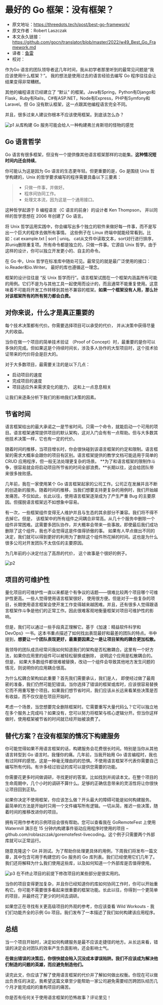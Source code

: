 # 最好的 Go 框架：没有框架？

- 原文地址：https://threedots.tech/post/best-go-framework/
- 原文作者：Robert Laszczak
- 本文永久链接：https://github.com/gocn/translator/blob/master/2022/w49_Best_Go_Framework.md
- 译者：[鱼雷](https://github.com/b8kings0ga)
- 校对：


作为Go 语言的团队领导者这几年时间，我从初学者那里听到的最常见问题是“我应该使用什么框架？”。 我的想法是使用过去的语言经验去编写 Go 程序往往会让结果变得非常糟糕。

其他的编程语言已经建立了 “默认” 的框架。Java有Spring，Python有Django和Flask，Ruby有Rails，C#有ASP.NET，Node有Express，PHP有Symfony和Laravel。但 Go 没有默认框架，这一点跟其他编程语言完全不同。

并且，很多过来人建议你根本不应该使用框架。到底该怎么办？

![p1](../static/images/2022/w49_Best_Go_Framework/p1.png)
从库构建 Go 服务可能会给人一种构建弗兰肯斯坦的怪物的感觉


## Go 语言哲学
Go 语言有很多框架，但没有一个提供像其他语言框架那样的功能集。**这种情况短时间内还会持续**。

你可能认为这是因为 Go 语言的生态更年轻。但更重要的是，Go 是围绕 Unix 哲学构建的，Unix 的哲学要求编写的程序需要具备以下三要素：

> * 只做一件事，并做好。
> * 程序间协同工作。
> * 处理文本流，因为这是一个通用接口。

这种哲学起源于 B 编程语言（C 语言的前身）的设计者 Ken Thompson， 并以同样的哲学思想在 2006 年创建了 Go 语言。

将 Unix 哲学运用实践中，你会编写出多个独立的软件来做好每一件事，而不是写出一个巨大的程序去做所有事情。 这些例子在 Linux 终端中就能经常看到。比如：cat example.txt | sort | uniq。 cat从文件中读取文本，sort对行进行排序，并uniq删除重复项。所有命令都是独立的，只做一件事。它源自 Unix 哲学。由于这样的设计，你可以独立开发更小的、自主的命令。

在 Go 中，Unix 哲学在标准库中随处可见。最常见的就是最广泛使用的接口：io.Reader和io.Writer。 最好的库也遵循这一理念。

框架的设计往往是 “反 Unix 哲学而行”。语言框架试图在一个框架内涵盖所有可能的用例。它们不是为与其他工具一起使用而设计的，而且通常不能重复使用。这意味着不可能将开发工作转移到其他不兼容的框架。**如果一个框架没有人用，那么针对该框架所有的所有努力都会白费。**

## 对你来说，什么才是真正重要的

每个技术决策都有代价。你需要选择项目可以承受的代价， 并从决策中获得尽量大的收益。

当你在做一个项目的简单技术验证 （Proof of Concept）时，最重要的是你可以多快的完成。但如果这是个持续时间长，涉及多人协作的大型项目时，这个技术验证带来的代价将会是巨大的。

对于大多数项目，最需要关注的是以下几点：

* 启动项目的速度
* 完成项目的速度
* 项目适应外来需求变化的能力， 这和上一点息息相关

让我们来逐条分析下我们的影响我们决策的因素。 

## 节省时间

语言框架给出的最大承诺之一是节省时间。只需一个命令，就能启动一个可用的项目。语言框架通常提供项目的默认架构，这对入门会有有一点帮助。但与大多数其他技术决策一样，它也有一定的代价。

随着时间的推移，当项目增长时，你会很快碰到该语言框架的约定和限制。语言框架的需求大概率会跟你的项目有区别。语言框架提供的教学文档可能适用于简单的 CRUD 应用程序，但一般无法处理更复杂的场景。 **为了和语言框架的限制作斗争，很容易就会将启动项目所节省的时间全部浪费。**长期以往，这会给团队带来很多挫败感。

几年前，我在一家使用某个 Go 语言框架起家的公司工作。公司正在发展并且不断的创造新的服务。随着时间的推移，当我们想要支持更复杂的用例时，我们开始越发痛苦。不仅如此，长此以往，使用语言框架逐渐成为了产生严重 Bug 的主要原因。但摆脱语言框架远不如想象中容易。

有一次，一些框架组件变得无人维护并且与生态的其余部分不兼容。我们将不得不去掉它。但是， 该框架中的所有组件之间耦合非常高。从几十个服务中删除一个组件非常困难。这需要多团队协作，并大概率会带来一些事故。即使最后我们成功删除了这个组件，我也不会觉得这是件值得骄傲的事。 如果有人早点做出不同的决定，我们就可以得到更好的利用为了删除这个组件所花掉的时间。这也是为什么很多公司对开发团队不太信任的主要原因。

为几年前的小决定付出了高昂的代价， 这个故事是个很好的例子。

![p2](../static/images/2022/w49_Best_Go_Framework/p2.png)


## 项目的可维护性

量化项目的可维护性一直以来都是个有争议的话题——很难比较两个项目哪个可维护性更高。一些人觉得使用语言框架很好， 使用很方便。但是对于一些复杂的项目，长期使用语言框架会使开发工作变得越来越困难。并且，还有很多人觉得跟语言框架作斗争是他们的正常工作。因此很难客观地衡量框架对项目可维护性的影响。

但是，我们可以通过一些手段真正理解它。基于《加速：精益软件科学和 DevOps》一书。这本书重点描述了如何找出表现最好和最差的团队的特点。书中提到，**想要让一个团队表现更好，最重要因素之一是让项目架构的耦合更加松散。**

我领导的团队成员经常问我如何知道我们的架构是否松散耦合。这里有一个好方法，如果你应用里的组件可以被轻松替换或删除， 说明这个应用是松散耦合的。但是， 如果大多数组件都很难被替换，改动一个组件会导致其他地方发生问题的情况，则说明你的应用耦合很高。

为什么松耦合架构如此重要？首先我们需要承认，我们是人， 即使经过做了最周密的准备，我们仍然可能犯错误。当你选择了错误的框架或库时，应该很容易替换它而不用重写整个项目。如果我们想节省时间，我们应该从长远来看某些决策是否有收益，而不仅仅是在项目开始时。

考虑一个场景，当您想要完全删除框架时。它需要重写大量代码么？它可以独立地在多个服务上完成吗？如果没有，您可以努力将框架与核心逻辑分开。但当你这样做时，使用框架被节省的时间就已经开始被浪费了。

## 替代方案？在没有框架的情况下构建服务

你可能觉得如果不用语言框架的话，构建服务会花费很长时间。特别是当你从其他语言转型到 Go 语言时。我懂你的痛。几年前，当我开始用 Go 语言编程时，我也有过同样的感觉。这是一种毫无理由的的恐惧。不使用语言框架不代表你需要自己编写所有代码。有许多经过验证的库可以提供您需要的功能。

你需要花更多时间做调研，寻找更好的答案。比如找到并阅读本文。在整个项目的生命周期中，几个小时的调研不算什么。足够的正确信息带来的灵活性将让你很快让项目回到正轨。

如果你决定不使用框架，你应该怎么做？开头最大的障碍可能是如何构建服务。 最简单的方法是开始时只用一个文件编写所有逻辑。一切从简，推迟一些决策，随着时间的推移改进你的项目。

拥有可用作参考的示例项目会很有帮助。您可以查看我在 GoRemoteFest 上使用 Watermill 演示在 15 分钟内构建事件驱动应用程序时使用的项目 – github.com/roblaszczak/goremotefest-livecoding。这个例子只需要两个外部库就可以正常运行。

随意克隆这个 Git 并测试。为了帮助你处理更具体的用例，下周我们将发布一篇文章，其中包含可用于构建您的 Go 服务的 Go 库列表。我们已经使用它们几年了。我们还将解释为什么我们使用这些库，以及如何知道一个外部库是否值得使用。

![p3](../static/images/2022/w49_Best_Go_Framework/p3.png)
在不终止项目的前提下修改项目的某些部分是很实用的。

当你的项目变得更加复杂，并且你已经知道你的库如何协同工作时，你可以开始重构它。你可能不需要很多看起来很重要的框架功能。长此以往，你得到一个更简单的项目，并最终花了更少的时间去调研。

如果您正在寻找有关更高级项目的外观的参考，你应该查看 Wild Workouts - 我们们功能齐全的示例 Go 项目。我们发布了一本描述了我们如何构建该应用程序。

## 总结

当一个项目开始时，决定如何构建服务是最不应该走捷径的地方。从长远来看，错误的决定会对团队的效率产生负面影响，还会影响士气。

**在做出错误的决策后，你很快就会陷入沉没成本谬误陷阱。我们不应该成为解决他们制造的问题的英雄，而应避免制造他们。**

读完此文，你应该了解了使用语言框架的代价并了解如何做出权衡。你现在可以做出负责任的决定。我希望这篇文章至少能帮助一家公司避免需要经历跨团队经历几个月才能完成的的重构项目的痛苦。

你是否有任何关于使用语言框架的恐怖故事？评论里见！